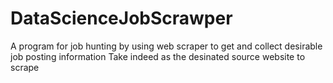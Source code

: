# DataScienceJobScrawper
A program for job hunting  by using web scraper to get and collect desirable job posting information 
Take indeed as the desinated source website to scrape
